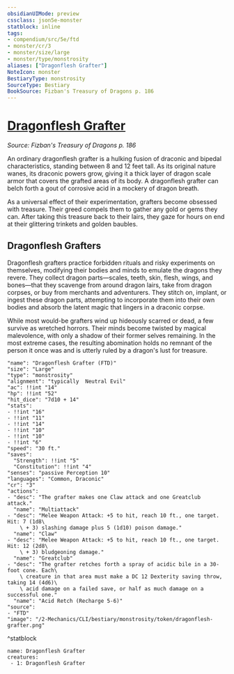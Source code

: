 ```yaml
---
obsidianUIMode: preview
cssclass: json5e-monster
statblock: inline
tags:
- compendium/src/5e/ftd
- monster/cr/3
- monster/size/large
- monster/type/monstrosity
aliases: ["Dragonflesh Grafter"]
NoteIcon: monster
BestiaryType: monstrosity
SourceType: Bestiary
BookSource: Fizban's Treasury of Dragons p. 186
---
```

# [Dragonflesh Grafter](2-Mechanics/CLI/bestiary/monstrosity/dragonflesh-grafter-ftd.md)
*Source: Fizban's Treasury of Dragons p. 186*  

An ordinary dragonflesh grafter is a hulking fusion of draconic and bipedal characteristics, standing between 8 and 12 feet tall. As its original nature wanes, its draconic powers grow, giving it a thick layer of dragon scale armor that covers the grafted areas of its body. A dragonflesh grafter can belch forth a gout of corrosive acid in a mockery of dragon breath.

As a universal effect of their experimentation, grafters become obsessed with treasure. Their greed compels them to gather any gold or gems they can. After taking this treasure back to their lairs, they gaze for hours on end at their glittering trinkets and golden baubles.

## Dragonflesh Grafters

Dragonflesh grafters practice forbidden rituals and risky experiments on themselves, modifying their bodies and minds to emulate the dragons they revere. They collect dragon parts—scales, teeth, skin, flesh, wings, and bones—that they scavenge from around dragon lairs, take from dragon corpses, or buy from merchants and adventurers. They stitch on, implant, or ingest these dragon parts, attempting to incorporate them into their own bodies and absorb the latent magic that lingers in a draconic corpse.

While most would-be grafters wind up hideously scarred or dead, a few survive as wretched horrors. Their minds become twisted by magical malevolence, with only a shadow of their former selves remaining. In the most extreme cases, the resulting abomination holds no remnant of the person it once was and is utterly ruled by a dragon's lust for treasure.

```statblock
"name": "Dragonflesh Grafter (FTD)"
"size": "Large"
"type": "monstrosity"
"alignment": "typically  Neutral Evil"
"ac": !!int "14"
"hp": !!int "52"
"hit_dice": "7d10 + 14"
"stats":
- !!int "16"
- !!int "11"
- !!int "14"
- !!int "10"
- !!int "10"
- !!int "6"
"speed": "30 ft."
"saves":
  "Strength": !!int "5"
  "Constitution": !!int "4"
"senses": "passive Perception 10"
"languages": "Common, Draconic"
"cr": "3"
"actions":
- "desc": "The grafter makes one Claw attack and one Greatclub attack."
  "name": "Multiattack"
- "desc": "Melee Weapon Attack: +5 to hit, reach 10 ft., one target. Hit: 7 (1d8\
    \ + 3) slashing damage plus 5 (1d10) poison damage."
  "name": "Claw"
- "desc": "Melee Weapon Attack: +5 to hit, reach 10 ft., one target. Hit: 12 (2d8\
    \ + 3) bludgeoning damage."
  "name": "Greatclub"
- "desc": "The grafter retches forth a spray of acidic bile in a 30-foot cone. Each\
    \ creature in that area must make a DC 12 Dexterity saving throw, taking 14 (4d6)\
    \ acid damage on a failed save, or half as much damage on a successful one."
  "name": "Acid Retch (Recharge 5-6)"
"source":
- "FTD"
"image": "/2-Mechanics/CLI/bestiary/monstrosity/token/dragonflesh-grafter.png"
```
^statblock

```encounter-table
name: Dragonflesh Grafter
creatures:
 - 1: Dragonflesh Grafter
```